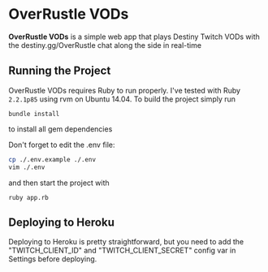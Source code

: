 # OverRustle VODs

**OverRustle VODs** is a simple web app that plays Destiny Twitch VODs with the destiny.gg/OverRustle chat along the side in real-time

## Running the Project

OverRustle VODs requires Ruby to run properly. I've tested with Ruby `2.2.1p85` using rvm on Ubuntu 14.04. To build the project simply run 

```
bundle install
```

to install all gem dependencies

Don't forget to edit the .env file:

```bash
cp ./.env.example ./.env
vim ./.env
```
and then start the project with
```
ruby app.rb
```

## Deploying to Heroku

Deploying to Heroku is pretty straightforward, but you need to add the "TWITCH_CLIENT_ID" and "TWITCH_CLIENT_SECRET" config var in Settings before deploying.
